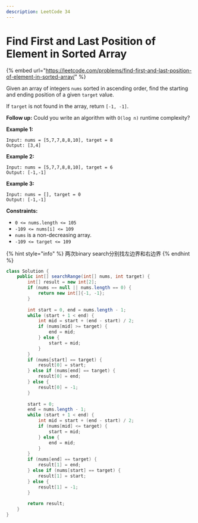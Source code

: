 ```yaml
---
description: LeetCode 34
---
```


# Find First and Last Position of Element in Sorted Array

{% embed url="https://leetcode.com/problems/find-first-and-last-position-of-element-in-sorted-array/" %}

Given an array of integers `nums` sorted in ascending order, find the starting and ending position of a given `target` value.

If `target` is not found in the array, return `[-1, -1]`.

**Follow up:** Could you write an algorithm with `O(log n)` runtime complexity?

**Example 1:**

```
Input: nums = [5,7,7,8,8,10], target = 8
Output: [3,4]
```

**Example 2:**

```
Input: nums = [5,7,7,8,8,10], target = 6
Output: [-1,-1]
```

**Example 3:**

```
Input: nums = [], target = 0
Output: [-1,-1]
```

**Constraints:**

* `0 <= nums.length <= 105`
* `-109 <= nums[i] <= 109`
* `nums` is a non-decreasing array.
* `-109 <= target <= 109`

{% hint style="info" %}
两次binary search分别找左边界和右边界
{% endhint %}

```java
class Solution {
    public int[] searchRange(int[] nums, int target) {
        int[] result = new int[2];
        if (nums == null || nums.length == 0) {
            return new int[]{-1, -1};
        }
        
        int start = 0, end = nums.length - 1;
        while (start + 1 < end) {
            int mid = start + (end - start) / 2;
            if (nums[mid] >= target) {
                end = mid;
            } else {
                start = mid;
            }
        }
        if (nums[start] == target) {
            result[0] = start;
        } else if (nums[end] == target) {
            result[0] = end;
        } else {
            result[0] = -1;
        }
        
        start = 0;
        end = nums.length - 1;
        while (start + 1 < end) {
            int mid = start + (end - start) / 2;
            if (nums[mid] <= target) {
                start = mid;
            } else {
                end = mid;
            }
        }
        if (nums[end] == target) {
            result[1] = end;
        } else if (nums[start] == target) {
            result[1] = start;
        } else {
            result[1] = -1;
        }
        
        return result;
    }
}
```
